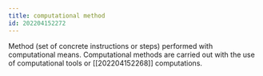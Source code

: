 ```yaml
---
title: computational method
id: 202204152272
---
```


Method (set of concrete instructions or steps) performed with computational means. Computational methods are carried out with the use of computational tools or [[202204152268]] computations. 
